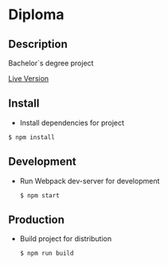 # Diploma

## Description
Bachelor`s degree project

[Live Version](https://dmitryshabanov.github.io/diploma/)

## Install
- Install dependencies for project

```
$ npm install
```

## Development
- Run Webpack dev-server for development

  ```
  $ npm start
  ```

## Production
- Build project for distribution

  ```
  $ npm run build
  ```

